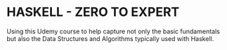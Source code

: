 # HASKELL - ZERO TO EXPERT
Using this Udemy course to help capture not only the basic fundamentals but also the 
Data Structures and Algorithms typically used with Haskell. 
